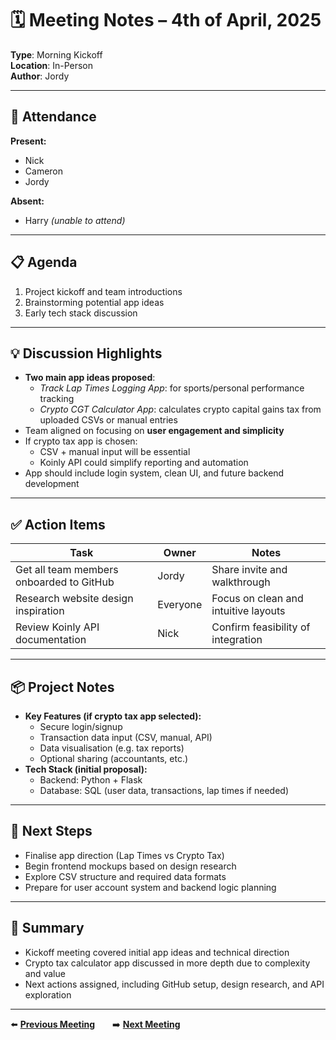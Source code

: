 # 🗓️ Meeting Notes – 4th of April, 2025  
**Type**: Morning Kickoff  
**Location**: In-Person  
**Author**: Jordy  

---

## 👥 Attendance  
**Present:**  
- Nick  
- Cameron  
- Jordy  

**Absent:**  
- Harry *(unable to attend)*  

---

## 📋 Agenda  
1. Project kickoff and team introductions  
2. Brainstorming potential app ideas  
3. Early tech stack discussion  

---

## 💡 Discussion Highlights  
- **Two main app ideas proposed**:
  - *Track Lap Times Logging App*: for sports/personal performance tracking  
  - *Crypto CGT Calculator App*: calculates crypto capital gains tax from uploaded CSVs or manual entries  
- Team aligned on focusing on **user engagement and simplicity**
- If crypto tax app is chosen:
  - CSV + manual input will be essential  
  - Koinly API could simplify reporting and automation
- App should include login system, clean UI, and future backend development

---

## ✅ Action Items  

| Task | Owner | Notes |
|------|-------|-------|
| Get all team members onboarded to GitHub | Jordy | Share invite and walkthrough |
| Research website design inspiration | Everyone | Focus on clean and intuitive layouts |
| Review Koinly API documentation | Nick | Confirm feasibility of integration |

---

## 📦 Project Notes  
- **Key Features (if crypto tax app selected):**
  - Secure login/signup  
  - Transaction data input (CSV, manual, API)  
  - Data visualisation (e.g. tax reports)  
  - Optional sharing (accountants, etc.)
- **Tech Stack (initial proposal):**
  - Backend: Python + Flask  
  - Database: SQL (user data, transactions, lap times if needed)

---

## 📅 Next Steps  
- Finalise app direction (Lap Times vs Crypto Tax)  
- Begin frontend mockups based on design research  
- Explore CSV structure and required data formats  
- Prepare for user account system and backend logic planning  

---

## 🧾 Summary  
- Kickoff meeting covered initial app ideas and technical direction  
- Crypto tax calculator app discussed in more depth due to complexity and value  
- Next actions assigned, including GitHub setup, design research, and API exploration  

---

⬅️ **[Previous Meeting](...)**  ➡️ **[Next Meeting](2025-04-08.md)**